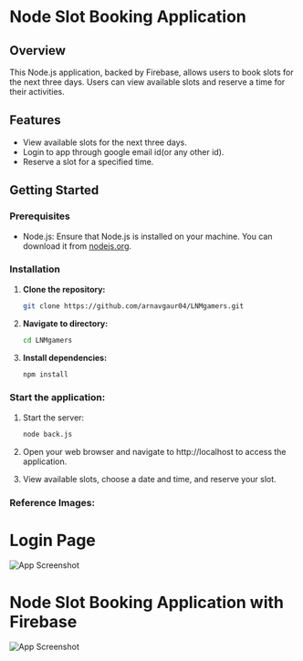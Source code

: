 # Node Slot Booking Application

## Overview

This Node.js application, backed by Firebase, allows users to book slots for the next three days. Users can view available slots and reserve a time for their activities.

## Features

- View available slots for the next three days.
- Login to app through google email id(or any other id).
- Reserve a slot for a specified time.

## Getting Started

### Prerequisites

- Node.js: Ensure that Node.js is installed on your machine. You can download it from [nodejs.org](https://nodejs.org/).

### Installation

1. **Clone the repository:**

   ```bash
   git clone https://github.com/arnavgaur04/LNMgamers.git

2. **Navigate to directory:**

    ```bash
    cd LNMgamers

3. **Install dependencies:**

    ```bash
    npm install

### Start the application:

1. Start the server:
    ```bash
    node back.js

2. Open your web browser and navigate to http://localhost to access the application.

3. View available slots, choose a date and time, and reserve your slot.

### Reference Images:

# Login Page

![App Screenshot](https://github.com/arnavgaur04/LNMgamers/blob/main/images/login-page.png)

# Node Slot Booking Application with Firebase

![App Screenshot](https://github.com/arnavgaur04/LNMgamers/blob/main/images/home-page.png)

